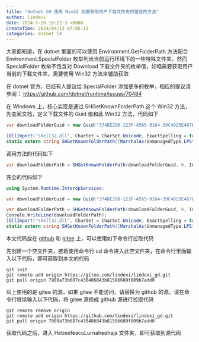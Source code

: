 ```yaml
---
title: "dotnet C# 使用 Win32 函数获取用户下载文件夹的路径的方法"
author: lindexi
date: 2024-5-20 16:22:3 +0800
CreateTime: 2024/04/13 07:05:11
categories: dotnet C#
---
```


大家都知道，在 dotnet 里面的可以使用 Environment.GetFolderPath 方法配合 Environment.SpecialFolder 枚举列出当前运行环境下的一些特殊文件夹。然而 SpecialFolder 枚举不包含对 Download 下载文件夹的枚举值，如咱需要获取用户当前的下载文件夹，需要使用 Win32 方法来辅助获取

<!--more-->


<!-- CreateTime:2024/04/13 07:05:11 -->

<!-- 发布 -->
<!-- 博客 -->

在 dotnet 官方，已经有人提议给 SpecialFolder 添加更多的枚举，相应的提议请参阅： <https://github.com/dotnet/runtime/issues/70484>

在 Windows 上，核心实现是通过 SHGetKnownFolderPath 这个 Win32 方法，先查阅文档，定义下载文件的 Guid 值和此 Win32 方法，代码如下

```csharp
var downloadFolderGuid = new Guid("374DE290-123F-4565-9164-39C4925E467B");

[DllImport("shell32.dll", CharSet = CharSet.Unicode, ExactSpelling = true, PreserveSig = false)]
static extern string SHGetKnownFolderPath([MarshalAs(UnmanagedType.LPStruct)] Guid id, int flags, IntPtr token);
```

调用方法的代码如下

```csharp
var downloadFolderPath = SHGetKnownFolderPath(downloadFolderGuid, 0, IntPtr.Zero);
```

完全的代码如下

```csharp
using System.Runtime.InteropServices;

var downloadFolderGuid = new Guid("374DE290-123F-4565-9164-39C4925E467B");

var downloadFolderPath = SHGetKnownFolderPath(downloadFolderGuid, 0, IntPtr.Zero);
Console.WriteLine(downloadFolderPath);
[DllImport("shell32.dll", CharSet = CharSet.Unicode, ExactSpelling = true, PreserveSig = false)]
static extern string SHGetKnownFolderPath([MarshalAs(UnmanagedType.LPStruct)] Guid id, int flags, IntPtr token);
```

本文代码放在 [github](https://github.com/lindexi/lindexi_gd/tree/7980a73b687c430486843b81596689f809b7add0/HebeefeacuLurnaheehaja) 和 [gitee](https://gitee.com/lindexi/lindexi_gd/tree/7980a73b687c430486843b81596689f809b7add0/HebeefeacuLurnaheehaja) 上，可以使用如下命令行拉取代码

先创建一个空文件夹，接着使用命令行 cd 命令进入此空文件夹，在命令行里面输入以下代码，即可获取到本文的代码

```
git init
git remote add origin https://gitee.com/lindexi/lindexi_gd.git
git pull origin 7980a73b687c430486843b81596689f809b7add0
```

以上使用的是 gitee 的源，如果 gitee 不能访问，请替换为 github 的源。请在命令行继续输入以下代码，将 gitee 源换成 github 源进行拉取代码

```
git remote remove origin
git remote add origin https://github.com/lindexi/lindexi_gd.git
git pull origin 7980a73b687c430486843b81596689f809b7add0
```

获取代码之后，进入 HebeefeacuLurnaheehaja 文件夹，即可获取到源代码

